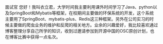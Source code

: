 面试官 您好！我叫衣立君，大学时间我主要利用课外时间学习了Java、python以及SpringBoot和Mybatis等框架，在校期间主要做的环保系统的开发，这个系统主要用了SpringBoot、mybatis-plus、Redis这三种框架。另外在公司实习的时候主要做的爬虫业务的维护和反爬的相关地方。业余的兴趣爱好，我比较喜欢通过博客整理分享自己所学的知识，收到过邀请参加到开源中国的OSC原创计划，也在博客比赛中获得一点名次。





